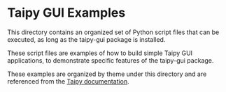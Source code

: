 # Taipy GUI Examples

This directory contains an organized set of Python script files that can
be executed, as long as the taipy-gui package is installed.

These script files are examples of how to build simple Taipy GUI applications,
to demonstrate specific features of the taipy-gui package.

These examples are organized by theme under this directory and are referenced
from the [Taipy documentation](https://docs.taipy.io/en/latest/).
